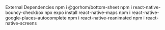 External Dependencies
npm i @gorhom/bottom-sheet
npm i react-native-bouncy-checkbox
npx expo install react-native-maps
npm i react-native-google-places-autocomplete
npm i react-native-reanimated
npm i react-native-screens
